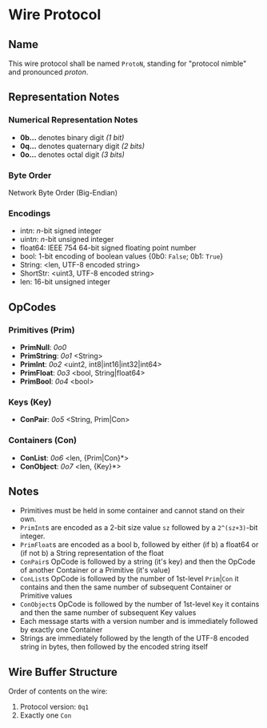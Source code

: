 
# Wire Protocol

## Name

This wire protocol shall be named `ProtoN`, standing for "protocol nimble" and pronounced *proton*.

## Representation Notes

### Numerical Representation Notes
- **0b...** denotes binary digit *(1 bit)*
- **0q...** denotes quaternary digit *(2 bits)*
- **0o...** denotes octal digit *(3 bits)*

### Byte Order
Network Byte Order (Big-Endian)

### Encodings
- int*n*: *n*-bit signed integer
- uint*n*: *n*-bit unsigned integer
- float64: IEEE 754 64-bit signed floating point number
- bool: 1-bit encoding of boolean values {0b0: `False`; 0b1: `True`}
- String: <len, UTF-8 encoded string>
- ShortStr: <uint3, UTF-8 encoded string>
- len: 16-bit unsigned integer

## OpCodes

### Primitives (Prim)

- **PrimNull**: *0o0*
- **PrimString**: *0o1* <String\>
- **PrimInt**: *0o2* <uint2, int8|int16|int32|int64\>
- **PrimFloat**: *0o3* <bool, String|float64\>
- **PrimBool**: *0o4* <bool\>

### Keys (Key)
- **ConPair**: *0o5* <String, Prim|Con>

### Containers (Con)
- **ConList**: *0o6* <len, {Prim|Con}\*>
- **ConObject**: *0o7* <len, {Key}\*>

## Notes

- Primitives must be held in some container and cannot stand on their own.
- `PrimInt`s are encoded as a 2-bit size value `sz` followed by a `2^(sz+3)`-bit integer.
- `PrimFloat`s are encoded as a bool b, followed by either (if b) a float64 or (if not b) a String representation of the float
- `ConPair`s OpCode is followed by a string (it's key) and then the OpCode of another Container or a Primitive (it's value)
- `ConList`s OpCode is followed by the number of 1st-level `Prim`|`Con` it contains and then the same number of subsequent Container or Primitive values
- `ConObject`s OpCode is followed by the number of 1st-level `Key` it contains and then the same number of subsequent Key values
- Each message starts with a version number and is immediately followed by exactly one Container
- Strings are immediately followed by the length of the UTF-8 encoded string in bytes, then followed by the encoded string itself

## Wire Buffer Structure

Order of contents on the wire:

1. Protocol version: `0q1`
3. Exactly one `Con`
